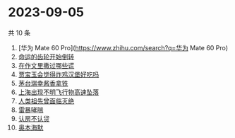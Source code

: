 # 2023-09-05

共 10 条

<!-- BEGIN ZHIHUSEARCH -->
<!-- 最后更新时间 Tue Sep 05 2023 02:10:13 GMT+0800 (China Standard Time) -->
1. [华为 Mate 60 Pro](https://www.zhihu.com/search?q=华为 Mate 60 Pro)
1. [命运的齿轮开始倒转](https://www.zhihu.com/search?q=命运的齿轮开始倒转)
1. [在作文里撒过哪些谎](https://www.zhihu.com/search?q=在作文里撒过哪些谎)
1. [贾宝玉会觉得炸鸡汉堡好吃吗](https://www.zhihu.com/search?q=贾宝玉会觉得炸鸡汉堡好吃吗)
1. [茅台瑞幸酱香拿铁](https://www.zhihu.com/search?q=茅台瑞幸酱香拿铁)
1. [上海出现不明飞行物高速坠落](https://www.zhihu.com/search?q=上海出现不明飞行物高速坠落)
1. [人类祖先曾面临灭绝](https://www.zhihu.com/search?q=人类祖先曾面临灭绝)
1. [雷暴哮喘](https://www.zhihu.com/search?q=雷暴哮喘)
1. [认房不认贷](https://www.zhihu.com/search?q=认房不认贷)
1. [奥本海默](https://www.zhihu.com/search?q=奥本海默)
<!-- END ZHIHUSEARCH -->
